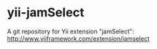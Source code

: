 yii-jamSelect
=============

A git repository for Yii extension "jamSelect": http://www.yiiframework.com/extension/jamselect